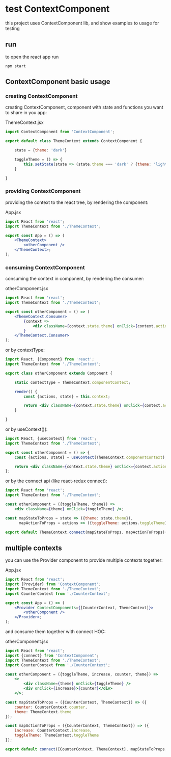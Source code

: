 
# test ContextComponent

this  project uses ContextComponent lib, and show examples to usage for testing

## run

to open the react app run

```
npm start
```

## ContextComponent basic usage

### creating ContextComponent

creating ContextComponent, component with state and functions you want to share in you app:

ThemeContext.jsx

```jsx
import ContextComponent from 'ContextComponent';

export default class ThemeContext extends ContextComponent {

    state = {theme: 'dark'}

    toggleTheme = () => {
        this.setState(state => (state.theme === 'dark' ? {theme: 'light'} : {theme: 'dark'}));
    }

}
```
### providing ContextComponent

providing the context to the react tree, by rendering the component:

App.jsx

```jsx
import React from 'react';
import ThemeContext from './ThemeContext';

export const App = () => (
    <ThemeContext>
        <otherComponent />
    </ThemeContext>;
);

```
### consuming ContextComponent

consuming the context in component, by rendering the consumer:

otherComponent.jsx

```jsx
import React from 'react';
import ThemeContext from './ThemeContext';

export const otherComponent = () => (
    <ThemeContext.Consumer>
        {context =>
            <div className={context.state.theme} onClick={context.actions.toggleTheme} />
        }
    </ThemeContext.Consumer>
);
```
or by contextType:
```jsx
import React, {Component} from 'react';
import ThemeContext from './ThemeContext';

export class otherComponent extends Component {

    static contextType = ThemeContext.componentContext;

    render() {
        const {actions, state} = this.context;

        return <div className={context.state.theme} onClick={context.actions.toggleTheme} />
    }

}
```
or by useContext()(:
```jsx
import React, {useContext} from 'react';
import ThemeContext from './ThemeContext';

export const otherComponent = () => {
    const {actions, state} = useContext(ThemeContext.componentContext);

    return <div className={context.state.theme} onClick={context.actions.toggleTheme} />;
};

```
or by the connect api (like react-redux connect):
```jsx
import React from 'react';
import ThemeContext from './ThemeContext';

const otherComponent = ({toggleTheme, theme}) =>
    <div className={theme} onClick={toggleTheme} />;

const mapStateToProps = state => ({theme: state.theme}),
      mapActionToProps = actions => ({toggleTheme: actions.toggleTheme});

export default ThemeContext.connect(mapStateToProps, mapActionToProps)(otherComponent);
```

## multiple contexts
you can use the Provider component to provide multiple contexts together:

App.jsx

```jsx
import React from 'react';
import {Provider} from 'ContextComponent';
import ThemeContext from './ThemeContext';
import CounterContext from './CounterContext';

export const App = () => (
    <Provider ContextComponents={[CounterContext, ThemeContext]}>
        <otherComponent />
    </Provider>;
);
```
and consume them together with connect HOC:

otherComponent.jsx

```jsx
import React from 'react';
import {connect} from 'ContextComponent';
import ThemeContext from './ThemeContext';
import CounterContext from './CounterContext';

const otherComponent = ({toggleTheme, increase, counter, theme}) =>
    <>
        <div className={theme} onClick={toggleTheme} />
        <div onClick={increase}>{counter}</div>
    </>;

const mapStateToProps = ({CounterContext, ThemeContext}) => ({
    counter: CounterContext.counter,
    theme: ThemeContext.theme
});

const mapActionToProps = ({CounterContext, ThemeContext}) => ({
    increase: CounterContext.increase,
    toggleTheme: ThemeContext.toggleTheme
});

export default connect([CounterContext, ThemeContext], mapStateToProps, mapActionToProps)(otherComponent);
```